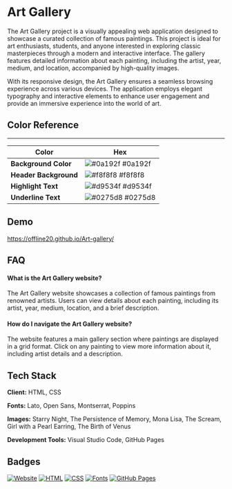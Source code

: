 
# Art Gallery

The Art Gallery project is a visually appealing web application designed to showcase a curated collection of famous paintings. This project is ideal for art enthusiasts, students, and anyone interested in exploring classic masterpieces through a modern and interactive interface. The gallery features detailed information about each painting, including the artist, year, medium, and location, accompanied by high-quality images.

With its responsive design, the Art Gallery ensures a seamless browsing experience across various devices. The application employs elegant typography and interactive elements to enhance user engagement and provide an immersive experience into the world of art.
## Color Reference

------------------------------------------------------------------ 

| Color                   | Hex                                                                |
| ----------------------- | ------------------------------------------------------------------ |
| **Background Color**   | ![#0a192f](https://via.placeholder.com/10/0a192f?text=+) #0a192f |
| **Header Background**  | ![#f8f8f8](https://via.placeholder.com/10/f8f8f8?text=+) #f8f8f8 |
| **Highlight Text**     | ![#d9534f](https://via.placeholder.com/10/d9534f?text=+) #d9534f |
| **Underline Text**     | ![#0275d8](https://via.placeholder.com/10/0275d8?text=+) #0275d8 |



## Demo

https://offline20.github.io/Art-gallery/


## FAQ

#### What is the Art Gallery website?

The Art Gallery website showcases a collection of famous paintings from renowned artists. Users can view details about each painting, including its artist, year, medium, location, and a brief description.

#### How do I navigate the Art Gallery website?

The website features a main gallery section where paintings are displayed in a grid format. Click on any painting to view more information about it, including artist details and a description.

## Tech Stack

**Client:** HTML, CSS

**Fonts:** Lato, Open Sans, Montserrat, Poppins

**Images:** Starry Night, The Persistence of Memory, Mona Lisa, The Scream, Girl with a Pearl Earring, The Birth of Venus

**Development Tools:** Visual Studio Code, GitHub Pages
## Badges
[![Website](https://img.shields.io/website?label=Live%20Site&url=https%3A%2F%2Foffline20.github.io%2FArt-gallery%2F)](https://offline20.github.io/Art-gallery/)
[![HTML](https://img.shields.io/badge/HTML-E34F26?style=flat&logo=html5&logoColor=white)](https://developer.mozilla.org/en-US/docs/Web/HTML)
[![CSS](https://img.shields.io/badge/CSS-1572B6?style=flat&logo=css3&logoColor=white)](https://developer.mozilla.org/en-US/docs/Web/CSS)
[![Fonts](https://img.shields.io/badge/Fonts-Lato%2C%20Open%20Sans%2C%20Montserrat%2C%20Poppins-blue.svg)](https://fonts.google.com/)
[![GitHub Pages](https://img.shields.io/badge/Hosted%20on-GitHub%20Pages-blue.svg)](https://github.com/)

